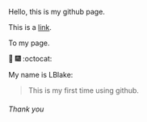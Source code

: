 Hello, this is my github page. 



This is a [link](https://github.com/lblake1994).

To my page. 



:tada: :fireworks: :octocat:

My name is LBlake:

>This is my first time
>using github.


<h6>Thank you 

